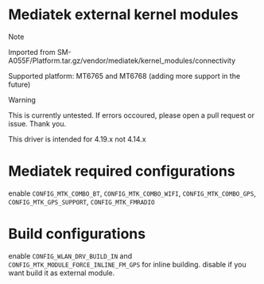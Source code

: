 # Mediatek external kernel modules

> [!NOTE]
> Imported from SM-A055F/Platform.tar.gz/vendor/mediatek/kernel_modules/connectivity
>
> Supported platform: MT6765 and MT6768 (adding more support in the future)

> [!WARNING]
> This is currently untested. If errors occoured, please open a pull request or issue. Thank you.
>
> This driver is intended for 4.19.x not 4.14.x

# Mediatek required configurations
enable `CONFIG_MTK_COMBO_BT`, `CONFIG_MTK_COMBO_WIFI`, `CONFIG_MTK_COMBO_GPS`, `CONFIG_MTK_GPS_SUPPORT`, `CONFIG_MTK_FMRADIO`

# Build configurations
enable `CONFIG_WLAN_DRV_BUILD_IN` and `CONFIG_MTK_MODULE_FORCE_INLINE_FM_GPS` for inline building. disable if you want build it as external module.